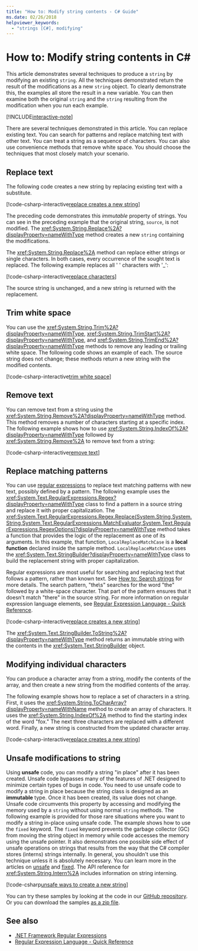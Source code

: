 ```yaml
---
title: "How to: Modify string contents - C# Guide"
ms.date: 02/26/2018
helpviewer_keywords: 
  - "strings [C#], modifying"
---
```

# How to: Modify string contents in C\#

This article demonstrates several techniques to produce a `string` by modifying an existing `string`. All the techniques demonstrated return the result of the modifications as a new `string` object. To clearly demonstrate this, the examples all store the result in a new variable. You can then examine both the original `string` and the `string` resulting from the modification when you run each example.

[!INCLUDE[interactive-note](~/includes/csharp-interactive-note.md)]

There are several techniques demonstrated in this article. You can replace existing text. You can search for patterns and replace matching text with other text. You can treat a string as a sequence of characters. You can also use convenience methods that remove white space. You should choose the techniques that most closely match your scenario.

## Replace text

The following code creates a new string by replacing existing text with a substitute.

[!code-csharp-interactive[replace creates a new string](../../../samples/snippets/csharp/how-to/strings/ModifyStrings.cs#1)]

The preceding code demonstrates this *immutable* property of strings. You can see in the preceding example that the original string, `source`, is not modified. The <xref:System.String.Replace%2A?displayProperty=nameWithType> method creates a new `string` containing the modifications.

The <xref:System.String.Replace%2A> method can replace either strings or single characters. In both cases, every occurrence of the sought text is replaced.  The following example replaces all ' ' characters with '\_':

[!code-csharp-interactive[replace characters](../../../samples/snippets/csharp/how-to/strings/ModifyStrings.cs#2)]

The source string is unchanged, and a new string is returned with the replacement.

## Trim white space

You can use the <xref:System.String.Trim%2A?displayProperty=nameWithType>, <xref:System.String.TrimStart%2A?displayProperty=nameWithType>, and <xref:System.String.TrimEnd%2A?displayProperty=nameWithType> methods to remove any leading or trailing white space.  The following code shows an example of each. The source string does not change; these methods return a new string with the modified contents.

[!code-csharp-interactive[trim white space](../../../samples/snippets/csharp/how-to/strings/ModifyStrings.cs#3)]

## Remove text

You can remove text from a string using the <xref:System.String.Remove%2A?displayProperty=nameWithType> method. This method removes a number of characters starting at a specific index. The following example shows how to use <xref:System.String.IndexOf%2A?displayProperty=nameWithType> followed by <xref:System.String.Remove%2A> to remove text from a string:

[!code-csharp-interactive[remove text](../../../samples/snippets/csharp/how-to/strings/ModifyStrings.cs#4)]

## Replace matching patterns

You can use [regular expressions](../../standard/base-types/regular-expressions.md) to replace text matching patterns with new text, possibly defined by a pattern. The following example uses the <xref:System.Text.RegularExpressions.Regex?displayProperty=nameWithType> class to find a pattern in a source string and replace it with proper capitalization. The <xref:System.Text.RegularExpressions.Regex.Replace(System.String,System.String,System.Text.RegularExpressions.MatchEvaluator,System.Text.RegularExpressions.RegexOptions)?displayProperty=nameWithType> method takes a function that provides the logic of the replacement as one of its arguments. In this example, that function, `LocalReplaceMatchCase` is a **local function** declared inside the sample method. `LocalReplaceMatchCase` uses the <xref:System.Text.StringBuilder?displayProperty=nameWithType> class to build the replacement string with proper capitalization.

Regular expressions are most useful for searching and replacing text that follows a pattern, rather than known text. See [How to: Search strings](search-strings.md) for more details. The search pattern, "the\s" searches for the word "the" followed by a white-space character. That part of the pattern ensures that it doesn't match "there" in the source string. For more information on regular expression language elements, see [Regular Expression Language - Quick Reference](../../standard/base-types/regular-expression-language-quick-reference.md).

[!code-csharp-interactive[replace creates a new string](../../../samples/snippets/csharp/how-to/strings/ModifyStrings.cs#5)]

The <xref:System.Text.StringBuilder.ToString%2A?displayProperty=nameWithType> method returns an immutable string with the contents in the <xref:System.Text.StringBuilder> object.

## Modifying individual characters

You can produce a character array from a string, modify the contents of the array, and then create a new string from the modified contents of the array.

The following example shows how to replace a set of characters in a string. First, it uses the <xref:System.String.ToCharArray?displayProperty=nameWithName> method to create an array of characters. It uses the <xref:System.String.IndexOf%2A> method to find the starting index of the word "fox." The next three characters are replaced with a different word. Finally, a new string is constructed from the updated character array.

[!code-csharp-interactive[replace creates a new string](../../../samples/snippets/csharp/how-to/strings/ModifyStrings.cs#6)]

## Unsafe modifications to string

Using **unsafe** code, you can modify a string "in place" after it has been created. Unsafe code bypasses many of the features of .NET designed to minimize certain types of bugs in code. You need to use unsafe code to modify a string in place because the string class is designed as an **immutable** type. Once it has been created, its value does not change. Unsafe code circumvents this property by accessing and modifying the memory used by a `string` without using normal `string` methods.
The following example is provided for those rare situations where you want to modify a string in-place using unsafe code. The example shows how to use the `fixed` keyword. The `fixed` keyword prevents the garbage collector (GC) from moving the string object in memory while code accesses the memory using the unsafe pointer. It also demonstrates one possible side effect of unsafe operations on strings that results from the way that the C# compiler stores (interns) strings internally. In general, you shouldn't use this technique unless it is absolutely necessary. You can learn more in the articles on [unsafe](../language-reference/keywords/unsafe.md) and [fixed](../language-reference/keywords/fixed-statement.md). The API reference for <xref:System.String.Intern%2A> includes information on string interning.

[!code-csharp[unsafe ways to create a new string](../../../samples/snippets/csharp/how-to/strings/ModifyStrings.cs#7)]

You can try these samples by looking at the code in our [GitHub repository](https://github.com/dotnet/samples/tree/master/snippets/csharp/how-to/strings). Or you can download the samples [as a zip file](https://github.com/dotnet/samples/raw/master/snippets/csharp/how-to/strings.zip).

## See also

- [.NET Framework Regular Expressions](../../standard/base-types/regular-expressions.md)
- [Regular Expression Language - Quick Reference](../../standard/base-types/regular-expression-language-quick-reference.md)
